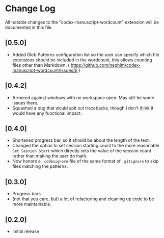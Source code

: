 # Change Log

All notable changes to the "codex-manuscript-wordcount" extension will be documented in this file.

## [0.5.0]

- Added Glob Patterns configuration list so the user can specify which file extensions should be included in the wordcount, this allows counting files other than Markdown.  ( https://github.com/nephlm/codex-manuscript-wordcount/issues/6 )


## [0.4.2]

- Armored against windows with no workspace open.  May still be some issues there.
- Squashed a bug that would spit out tracebacks, though I don't think it would have any functional impact.  

## [0.4.0]

- Shortened progress bar, so it should be about the length of the text.
- Changed the option to set session starting count to the more reasonable `Set Session Start` which directly sets the value of the session count rather than making the user do math.
- Now honors a `.codexignore` file of the same format of `.gitignore` to skip files matching the patterns.  

## [0.3.0]

- Progress bars
- (not that you care, but) a lot of refactoring and cleaning up code to be more maintainable.

## [0.2.0]

- Initial release 